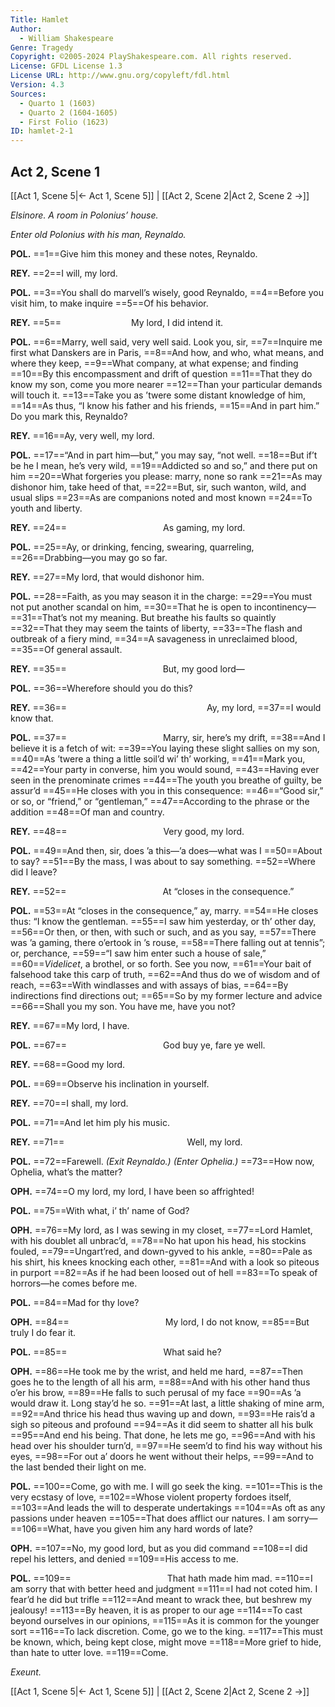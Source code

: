 ```yaml
---
Title: Hamlet
Author: 
  - William Shakespeare
Genre: Tragedy
Copyright: ©2005-2024 PlayShakespeare.com. All rights reserved.
License: GFDL License 1.3
License URL: http://www.gnu.org/copyleft/fdl.html
Version: 4.3
Sources:
  - Quarto 1 (1603)
  - Quarto 2 (1604-1605)
  - First Folio (1623)
ID: hamlet-2-1
---
```


## Act 2, Scene 1
[[Act 1, Scene 5|← Act 1, Scene 5]] | [[Act 2, Scene 2|Act 2, Scene 2 →]]

*Elsinore. A room in Polonius’ house.*

*Enter old Polonius with his man, Reynaldo.*

**POL.**
==1==Give him this money and these notes, Reynaldo.

**REY.**
==2==I will, my lord.

**POL.**
==3==You shall do marvell’s wisely, good Reynaldo,
==4==Before you visit him, to make inquire
==5==Of his behavior.

**REY.**
==5==        My lord, I did intend it.

**POL.**
==6==Marry, well said, very well said. Look you, sir,
==7==Inquire me first what Danskers are in Paris,
==8==And how, and who, what means, and where they keep,
==9==What company, at what expense; and finding
==10==By this encompassment and drift of question
==11==That they do know my son, come you more nearer
==12==Than your particular demands will touch it.
==13==Take you as ’twere some distant knowledge of him,
==14==As thus, “I know his father and his friends,
==15==And in part him.” Do you mark this, Reynaldo?

**REY.**
==16==Ay, very well, my lord.

**POL.**
==17==“And in part him—but,” you may say, “not well.
==18==But if’t be he I mean, he’s very wild,
==19==Addicted so and so,” and there put on him
==20==What forgeries you please: marry, none so rank
==21==As may dishonor him, take heed of that,
==22==But, sir, such wanton, wild, and usual slips
==23==As are companions noted and most known
==24==To youth and liberty.

**REY.**
==24==           As gaming, my lord.

**POL.**
==25==Ay, or drinking, fencing, swearing, quarreling,
==26==Drabbing—you may go so far.

**REY.**
==27==My lord, that would dishonor him.

**POL.**
==28==Faith, as you may season it in the charge:
==29==You must not put another scandal on him,
==30==That he is open to incontinency⁠—
==31==That’s not my meaning. But breathe his faults so quaintly
==32==That they may seem the taints of liberty,
==33==The flash and outbreak of a fiery mind,
==34==A savageness in unreclaimed blood,
==35==Of general assault.

**REY.**
==35==           But, my good lord⁠—

**POL.**
==36==Wherefore should you do this?

**REY.**
==36==                Ay, my lord,
==37==I would know that.

**POL.**
==37==           Marry, sir, here’s my drift,
==38==And I believe it is a fetch of wit:
==39==You laying these slight sallies on my son,
==40==As ’twere a thing a little soil’d wi’ th’ working,
==41==Mark you,
==42==Your party in converse, him you would sound,
==43==Having ever seen in the prenominate crimes
==44==The youth you breathe of guilty, be assur’d
==45==He closes with you in this consequence:
==46==“Good sir,” or so, or “friend,” or “gentleman,”
==47==According to the phrase or the addition
==48==Of man and country.

**REY.**
==48==           Very good, my lord.

**POL.**
==49==And then, sir, does ’a this—’a does—what was I
==50==About to say?
==51==By the mass, I was about to say something.
==52==Where did I leave?

**REY.**
==52==           At “closes in the consequence.”

**POL.**
==53==At “closes in the consequence,” ay, marry.
==54==He closes thus: “I know the gentleman.
==55==I saw him yesterday, or th’ other day,
==56==Or then, or then, with such or such, and as you say,
==57==There was ’a gaming, there o’ertook in ’s rouse,
==58==There falling out at tennis”; or, perchance,
==59==“I saw him enter such a house of sale,”
==60==*Videlicet*, a brothel, or so forth. See you now,
==61==Your bait of falsehood take this carp of truth,
==62==And thus do we of wisdom and of reach,
==63==With windlasses and with assays of bias,
==64==By indirections find directions out;
==65==So by my former lecture and advice
==66==Shall you my son. You have me, have you not?

**REY.**
==67==My lord, I have.

**POL.**
==67==           God buy ye, fare ye well.

**REY.**
==68==Good my lord.

**POL.**
==69==Observe his inclination in yourself.

**REY.**
==70==I shall, my lord.

**POL.**
==71==And let him ply his music.

**REY.**
==71==              Well, my lord.

**POL.**
==72==Farewell.
*(Exit Reynaldo.)*
*(Enter Ophelia.)*
==73==How now, Ophelia, what’s the matter?

**OPH.**
==74==O my lord, my lord, I have been so affrighted!

**POL.**
==75==With what, i’ th’ name of God?

**OPH.**
==76==My lord, as I was sewing in my closet,
==77==Lord Hamlet, with his doublet all unbrac’d,
==78==No hat upon his head, his stockins fouled,
==79==Ungart’red, and down-gyved to his ankle,
==80==Pale as his shirt, his knees knocking each other,
==81==And with a look so piteous in purport
==82==As if he had been loosed out of hell
==83==To speak of horrors—he comes before me.

**POL.**
==84==Mad for thy love?

**OPH.**
==84==           My lord, I do not know,
==85==But truly I do fear it.

**POL.**
==85==           What said he?

**OPH.**
==86==He took me by the wrist, and held me hard,
==87==Then goes he to the length of all his arm,
==88==And with his other hand thus o’er his brow,
==89==He falls to such perusal of my face
==90==As ’a would draw it. Long stay’d he so.
==91==At last, a little shaking of mine arm,
==92==And thrice his head thus waving up and down,
==93==He rais’d a sigh so piteous and profound
==94==As it did seem to shatter all his bulk
==95==And end his being. That done, he lets me go,
==96==And with his head over his shoulder turn’d,
==97==He seem’d to find his way without his eyes,
==98==For out a’ doors he went without their helps,
==99==And to the last bended their light on me.

**POL.**
==100==Come, go with me. I will go seek the king.
==101==This is the very ecstasy of love,
==102==Whose violent property fordoes itself,
==103==And leads the will to desperate undertakings
==104==As oft as any passions under heaven
==105==That does afflict our natures. I am sorry⁠—
==106==What, have you given him any hard words of late?

**OPH.**
==107==No, my good lord, but as you did command
==108==I did repel his letters, and denied
==109==His access to me.

**POL.**
==109==           That hath made him mad.
==110==I am sorry that with better heed and judgment
==111==I had not coted him. I fear’d he did but trifle
==112==And meant to wrack thee, but beshrew my jealousy!
==113==By heaven, it is as proper to our age
==114==To cast beyond ourselves in our opinions,
==115==As it is common for the younger sort
==116==To lack discretion. Come, go we to the king.
==117==This must be known, which, being kept close, might move
==118==More grief to hide, than hate to utter love.
==119==Come.

*Exeunt.*

[[Act 1, Scene 5|← Act 1, Scene 5]] | [[Act 2, Scene 2|Act 2, Scene 2 →]]